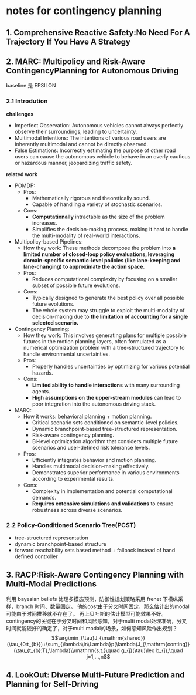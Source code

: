 # notes for contingency planning
## 1. Comprehensive Reactive Safety:No Need For A Trajectory If You Have A Strategy
## 2. MARC: Multipolicy and Risk-Aware ContingencyPlanning for Autonomous Driving
baseline 是 EPSILON
### 2.1 Introdution
**challenges**
- Imperfect Observation: Autonomous vehicles cannot always perfectly observe their surroundings, leading to uncertainty.
- Multimodal Intentions: The intentions of various road users are inherently multimodal and cannot be directly observed.
- False Estimations: Incorrectly estimating the purpose of other road users can cause the autonomous vehicle to behave in an overly cautious or hazardous manner, jeopardizing traffic safety.
  
**related work**
- POMDP:
  - Pros:
    - Mathematically rigorous and theoretically sound.
    - Capable of handling a variety of stochastic scenarios.
  - Cons:
    - **Computationally** intractable as the size of the problem increases.
    - Simplifies the decision-making process, making it hard to handle the multi-modality of real-world interactions.
- Multipolicy-based Pipelines:
  - How they work: These methods decompose the problem into **a limited number of closed-loop policy evaluations, leveraging domain-specific semantic-level policies (like lane-keeping and lane-changing) to approximate the action space**.
  - Pros:
    - Reduces computational complexity by focusing on a smaller subset of possible future evolutions.
  - Cons:
    - Typically designed to generate the best policy over all possible future evolutions.
    - The whole system may struggle to exploit the multi-modality of decision-making due to **the limitation of accounting for a single selected scenario.**
- Contingency Planning:
  - How they work: This involves generating plans for multiple possible futures in the motion planning layers, often formulated as a numerical optimization problem with a tree-structured trajectory to handle environmental uncertainties.
  - Pros:
    - Properly handles uncertainties by optimizing for various potential hazards.
  - Cons:
    - **Limited ability to handle interactions** with many surrounding agents.
    - **High assumptions on the upper-stream modules** can lead to poor integration into the autonomous driving stack.
- MARC:
  - How it works: behavioral planning + motion planning. 
    - Critical scenario sets conditioned on semantic-level policies. 
    - Dynamic branchpoint-based tree-structured representation.
    - Risk-aware contingency planning.
    - Bi-level optimization algorithm that considers multiple future scenarios and user-defined risk tolerance levels.
  - Pros:
    - Efficiently integrates behavior and motion planning.
    - Handles multimodal decision-making effectively.
    - Demonstrates superior performance in various environments according to experimental results.
  - Cons:
    - Complexity in implementation and potential computational demands.
    - **Requires extensive simulations and validations** to ensure robustness across diverse scenarios.
### 2.2 Policy-Conditioned Scenario Tree(PCST)
- tree-structured representation
- dynamic branchpoint-based structure
- forward reachability sets based method + fallback instead of hand defined controller
## 3. RACP:Risk-Aware Contingency Planning with Multi-Modal Predictions
利用 bayesian beliefs 处理多模态预测，防御性规划策略采用 frenet 下横纵采样，branch 时间、数量固定。
他的cost由于分叉时间固定，那么估计出的modal可能由于时间推移就不存在了。
再上贝叶斯的估计模型可能效果不好。
contingency的关键在于分叉时间和风险感知，对于multi modal处理准确，分叉时间就能较好的确定了，对于multi modal的场景，如何感知风险作出规划？
$$\arg\min_{\tau}J_{\mathrm{shared}}(\tau_{0:t_{b}})+\sum_{\lambda\in\Lambda}p(\lambda)J_{\mathrm{conting}}(\tau_{t_{b}:T},\lambda)\\\mathrm{s.t.}\quad g_{j}(\tau)\leq b_{j},\quad j=1,...,n$$
## 4. LookOut: Diverse Multi-Future Prediction and Planning for Self-Driving
